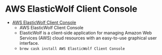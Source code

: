 # AWS ElasticWolf Client Console
- [AWS ElasticWolf Client Console](https://aws.amazon.com/tools/aws-elasticwolf-client-console/)
  -  AWS ElasticWolf Client Console
  - ElasticWolf is a client-side application for managing Amazon Web Services (AWS) cloud resources with an easy-to-use graphical user interface.
  - `brew cask install AWS ElasticWolf Client Console`
